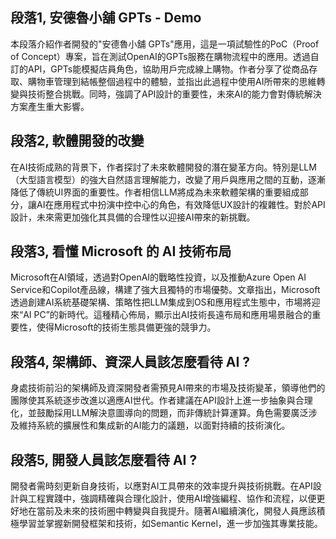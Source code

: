 ## 段落1, 安德魯小舖 GPTs - Demo
本段落介紹作者開發的"安德魯小舖 GPTs"應用，這是一項試驗性的PoC（Proof of Concept）專案，旨在測試OpenAI的GPTs服務在購物流程中的應用。透過自訂的API，GPTs能模擬店員角色，協助用戶完成線上購物。作者分享了從商品存取、購物車管理到結帳整個過程中的體驗，並指出此過程中使用AI所帶來的思維轉變與技術整合挑戰。同時，強調了API設計的重要性，未來AI的能力會對傳統解決方案產生重大影響。

## 段落2, 軟體開發的改變
在AI技術成熟的背景下，作者探討了未來軟體開發的潛在變革方向。特別是LLM（大型語言模型）的強大自然語言理解能力，改變了用戶與應用之間的互動，逐漸降低了傳統UI界面的重要性。作者相信LLM將成為未來軟體架構的重要組成部分，讓AI在應用程式中扮演中控中心的角色，有效降低UX設計的複雜性。對於API設計，未來需更加強化其具備的合理性以迎接AI帶來的新挑戰。

## 段落3, 看懂 Microsoft 的 AI 技術布局
Microsoft在AI領域，透過對OpenAI的戰略性投資，以及推動Azure Open AI Service和Copilot產品線，構建了強大且獨特的市場優勢。文章指出，Microsoft透過創建AI系統基礎架構、策略性把LLM集成到OS和應用程式生態中，市場將迎來“AI PC”的新時代。這種精心佈局，顯示出AI技術長遠布局和應用場景融合的重要性，使得Microsoft的技術生態具備更強的競爭力。

## 段落4, 架構師、資深人員該怎麼看待 AI ?
身處技術前沿的架構師及資深開發者需預見AI帶來的市場及技術變革，領導他們的團隊使其系統逐步改進以適應AI世代。作者建議在API設計上進一步抽象與合理化，並鼓勵採用LLM解決意圖導向的問題，而非傳統計算運算。角色需要廣泛涉及維持系統的擴展性和集成新的AI能力的議題，以面對持續的技術演化。

## 段落5, 開發人員該怎麼看待 AI ?
開發者需時刻更新自身技術，以應對AI工具帶來的效率提升與技術挑戰。在API設計與工程實踐中，強調精確與合理化設計，使用AI增強編程、協作和流程，以便更好地在當前及未來的技術圈中轉變與自我提升。隨著AI繼續演化，開發人員應該積極學習並掌握新開發框架和技術，如Semantic Kernel，進一步加強其專業技能。